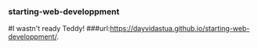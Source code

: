 ### starting-web-developpment
#I wastn't ready Teddy!
###url:https://dayvidastua.github.io/starting-web-developpment/.
